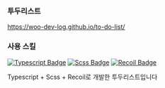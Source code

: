 ### 투두리스트
https://woo-dev-log.github.io/to-do-list/
### 사용 스킬
[![Typescript Badge](https://img.shields.io/badge/TypeScript-3178C6?style=flat&logo=TypeScript&logoColor=white)](https://www.typescriptlang.org/)
[![Scss Badge](https://img.shields.io/badge/Scss-CC6699?style=flat&logo=Sass&logoColor=white)](https://sass-lang.com/)
[![Recoil Badge](https://img.shields.io/badge/Recoil-000000?style=flat)](https://recoiljs.org/ko/)

Typescript + Scss + Recoil로 개발한 투두리스트입니다
